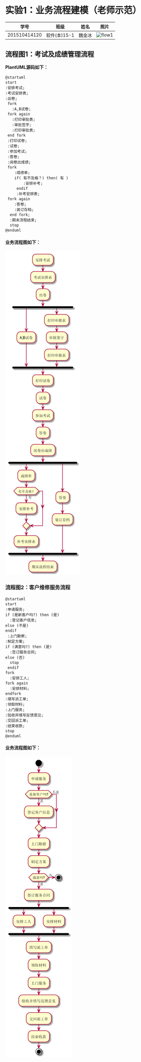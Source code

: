# 实验1：业务流程建模（老师示范）
|学号|班级|姓名|照片|
|:-------:|:-------------: | :----------:|:---:|
|201510414120|软件(本)15-1|魏金冰|![flow1](../time.jpg)|

## 流程图1：考试及成绩管理流程

**PlantUML源码如下：**

```
@startuml
start
:安排考试;
:考试安排表;
:出卷;
 fork
   :A,B试卷;
 fork again
   :打印审批表;
   :审批签字;
   :打印审批表;
 end fork
 :打印试卷;
 :试卷;
 :参加考试;
 :答卷;
 :阅卷出成绩;
 fork
    :成绩单;
    if( 有不及格？) then( 有 )
        :安排补考;
     endif
     :补考安排表;
 fork again
    :答卷;
    :装订存档;
  end fork;
  :期末流程结束;
  stop
@enduml
```
#### 业务流程图如下：
![](./6.1.png '期末考试流程')
### 流程图2：客户维修服务流程
```
@startuml
start
:申请服务;
if (是新客户吗?) then (是)
  :登记客户信息;
else (不是)
endif
 :上门勘察;
:制定方案;
if (满意吗?) then (是)
  :签订服务合同;
else (否)
  stop
 endif
fork
  :安排工人;
fork again
  :安排材料;
endfork
:填写派工单;
:领取材料;
:上门服务;
:验收并填写反馈意见;
:交回派工单;
:结束收款;
stop
@enduml
```
#### 业务流程图如下：
![](./6.2.png '客户维修服务流程')

